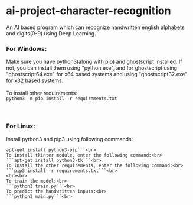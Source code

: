 # ai-project-character-recognition
An AI based program which can recognize handwritten english alphabets and digits(0-9) using Deep Learning.

### For Windows:
Make sure you have python3(along with pip) and ghostscript installed.  If not, you can install them using "python.exe", and for ghostscript using "ghostscript64.exe" for x64 based systems and using "ghostscript32.exe" for x32 based systems.<br><br>
To install other requirements:<br>
```python3 -m pip install -r requirements.txt```<br>
<br>
<br>
### For Linux:
Install python3 and pip3 using following commands:<br>
```apt-get install python3<br>
apt-get install python3-pip```<br>
To install tkinter module, enter the following command:<br>
```apt-get install python3-tk```<br>
To install the other requirements, enter the following command:<br>
```pip3 install -r requirements.txt```<br>
<br><br>
To train the model:<br>
```python3 train.py```<br>
To predict the handwritten inputs:<br>
```python3 main.py```<br>
